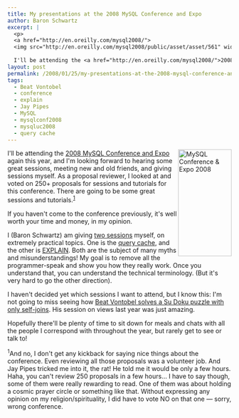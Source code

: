 ```yaml
---
title: My presentations at the 2008 MySQL Conference and Expo
author: Baron Schwartz
excerpt: |
  <p>
  <a href="http://en.oreilly.com/mysql2008/">
  <img src="http://en.oreilly.com/mysql2008/public/asset/asset/561" width="120" height="240"  border="0"  alt="MySQL Conference & Expo 2008" title="MySQL Conference & Expo 2008"  style="float: right" /></a>
  
  I'll be attending the <a href="http://en.oreilly.com/mysql2008/">2008 MySQL Conference and Expo</a> again this year, and I'm looking forward to hearing some great sessions, meeting new and old friends, and giving sessions myself.  As a proposal reviewer, I looked at and voted on 250+ proposals for sessions and tutorials for this conference.  There are going to be some great sessions and tutorials.</p>
layout: post
permalink: /2008/01/25/my-presentations-at-the-2008-mysql-conference-and-expo/
tags:
  - Beat Vontobel
  - conference
  - explain
  - Jay Pipes
  - MySQL
  - mysqlconf2008
  - mysqluc2008
  - query cache
---
```

[ <img src="http://en.oreilly.com/mysql2008/public/asset/asset/561" width="120" height="240"  border="0"  alt="MySQL Conference &#038; Expo 2008" title="MySQL Conference &#038; Expo 2008"  style="float: right" />][1] I'll be attending the [2008 MySQL Conference and Expo][1] again this year, and I'm looking forward to hearing some great sessions, meeting new and old friends, and giving sessions myself. As a proposal reviewer, I looked at and voted on 250+ proposals for sessions and tutorials for this conference. There are going to be some great sessions and tutorials.<sup>[1]</sup>

If you haven't come to the conference previously, it's well worth your time and money, in my opinion.

I (Baron Schwartz) am giving [two sessions][2] myself, on extremely practical topics. One is the [query cache][3], and the other is [EXPLAIN][4]. Both are the subject of many myths and misunderstandings! My goal is to remove all the programmer-speak and show you how they really work. Once you understand that, you can understand the technical terminology. (But it's very hard to go the other direction).

I haven't decided yet which sessions I want to attend, but I know this: I'm not going to miss seeing how [Beat Vontobel solves a Su Doku puzzle with only self-joins][5]. His session on views last year was just amazing.

Hopefully there'll be plenty of time to sit down for meals and chats with all the people I correspond with throughout the year, but rarely get to see or talk to!

<sup>1</sup>And no, I don't get any kickback for saying nice things about the conference. Even reviewing all those proposals was a volunteer job. And Jay Pipes tricked me into it, the rat! He told me it would be only a few hours. Haha, you can't review 250 proposals in a few hours&#8230; I have to say though, some of them were really rewarding to read. One of them was about holding a cosmic prayer circle or something like that. Without expressing any opinion on my religion/spirituality, I did have to vote NO on that one &#8212; sorry, wrong conference.

 [1]: http://en.oreilly.com/mysql2008/
 [2]: http://en.oreilly.com/mysql2008/public/schedule/speaker/142
 [3]: http://en.oreilly.com/mysql2008/public/schedule/detail/1763
 [4]: http://en.oreilly.com/mysql2008/public/schedule/detail/300
 [5]: http://en.oreilly.com/mysql2008/public/schedule/detail/794
